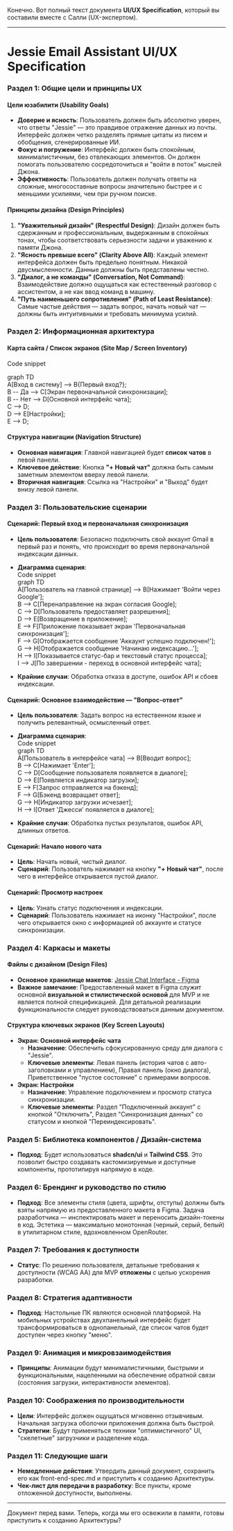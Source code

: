 Конечно. Вот полный текст документа **UI/UX Specification**, который вы составили вместе с Салли (UX-экспертом).

---

# **Jessie Email Assistant UI/UX Specification**

### **Раздел 1: Общие цели и принципы UX**

#### **Цели юзабилити (Usability Goals)**

* **Доверие и ясность**: Пользователь должен быть абсолютно уверен, что ответы "Jessie" — это правдивое отражение данных из почты. Интерфейс должен четко разделять прямые цитаты из писем и обобщения, сгенерированные ИИ.  
* **Фокус и погружение**: Интерфейс должен быть спокойным, минималистичным, без отвлекающих элементов. Он должен помогать пользователю сосредоточиться и "войти в поток" мыслей Джона.  
* **Эффективность**: Пользователь должен получать ответы на сложные, многосоставные вопросы значительно быстрее и с меньшими усилиями, чем при ручном поиске.

#### **Принципы дизайна (Design Principles)**

1. **"Уважительный дизайн" (Respectful Design)**: Дизайн должен быть сдержанным и профессиональным, выдержанным в спокойных тонах, чтобы соответствовать серьезности задачи и уважению к памяти Джона.  
2. **"Ясность превыше всего" (Clarity Above All)**: Каждый элемент интерфейса должен быть предельно понятным. Никакой двусмысленности. Данные должны быть представлены честно.  
3. **"Диалог, а не команды" (Conversation, Not Command)**: Взаимодействие должно ощущаться как естественный разговор с ассистентом, а не как ввод команд в машину.  
4. **"Путь наименьшего сопротивления" (Path of Least Resistance)**: Самые частые действия — задать вопрос, начать новый чат — должны быть интуитивными и требовать минимума усилий.

### **Раздел 2: Информационная архитектура**

#### **Карта сайта / Список экранов (Site Map / Screen Inventory)**

Code snippet

graph TD  
    A\[Вход в систему\] \--\> B{Первый вход?};  
    B \-- Да \--\> C\[Экран первоначальной синхронизации\];  
    B \-- Нет \--\> D\[Основной интерфейс чата\];  
    C \--\> D;  
    D \--\> E\[Настройки\];  
    E \--\> D;

#### **Структура навигации (Navigation Structure)**

* **Основная навигация**: Главной навигацией будет **список чатов** в левой панели.  
* **Ключевое действие**: Кнопка **"+ Новый чат"** должна быть самым заметным элементом вверху левой панели.  
* **Вторичная навигация**: Ссылка на "Настройки" и "Выход" будет внизу левой панели.

### **Раздел 3: Пользовательские сценарии**

#### **Сценарий: Первый вход и первоначальная синхронизация**

* **Цель пользователя**: Безопасно подключить свой аккаунт Gmail в первый раз и понять, что происходит во время первоначальной индексации данных.  
* **Диаграмма сценария**:  
  Code snippet  
  graph TD  
      A\[Пользователь на главной странице\] \--\> B\[Нажимает 'Войти через Google'\];  
      B \--\> C\[Перенаправление на экран согласия Google\];  
      C \--\> D\[Пользователь предоставляет разрешения\];  
      D \--\> E\[Возвращение в приложение\];  
      E \--\> F\[Приложение показывает экран 'Первоначальная синхронизация'\];  
      F \--\> G\[Отображается сообщение 'Аккаунт успешно подключен\!'\];  
      G \--\> H\[Отображается сообщение 'Начинаю индексацию...'\];  
      H \--\> I\[Показывается статус-бар и текстовый статус процесса\];  
      I \--\> J\[По завершении \- переход в основной интерфейс чата\];

* **Крайние случаи**: Обработка отказа в доступе, ошибок API и сбоев индексации.

#### **Сценарий: Основное взаимодействие — "Вопрос-ответ"**

* **Цель пользователя**: Задать вопрос на естественном языке и получить релевантный, осмысленный ответ.  
* **Диаграмма сценария**:  
  Code snippet  
  graph TD  
      A\[Пользователь в интерфейсе чата\] \--\> B\[Вводит вопрос\];  
      B \--\> C\[Нажимает 'Enter'\];  
      C \--\> D\[Сообщение пользователя появляется в диалоге\];  
      D \--\> E\[Появляется индикатор загрузки\];  
      E \--\> F\[Запрос отправляется на бэкенд\];  
      F \--\> G\[Бэкенд возвращает ответ\];  
      G \--\> H\[Индикатор загрузки исчезает\];  
      H \--\> I\[Ответ 'Джесси' появляется в диалоге\];

* **Крайние случаи**: Обработка пустых результатов, ошибок API, длинных ответов.

#### **Сценарий: Начало нового чата**

* **Цель**: Начать новый, чистый диалог.  
* **Сценарий**: Пользователь нажимает на кнопку **"+ Новый чат"**, после чего в интерфейсе открывается пустой диалог.

#### **Сценарий: Просмотр настроек**

* **Цель**: Узнать статус подключения и индексации.  
* **Сценарий**: Пользователь нажимает на иконку "Настройки", после чего открывается окно с информацией об аккаунте и статусе синхронизации.

### **Раздел 4: Каркасы и макеты**

#### **Файлы с дизайном (Design Files)**

* **Основное хранилище макетов**: [Jessie Chat Interface \- Figma](https://www.google.com/search?q=https://www.figma.com/community/file/1390998859129424296)  
* **Важное замечание**: Предоставленный макет в Figma служит основной **визуальной и стилистической основой** для MVP и не является полной спецификацией. Для детальной реализации функциональности следует руководствоваться данным документом.

#### **Структура ключевых экранов (Key Screen Layouts)**

* **Экран: Основной интерфейс чата**  
  * **Назначение**: Обеспечить сфокусированную среду для диалога с "Jessie".  
  * **Ключевые элементы**: Левая панель (история чатов с авто-заголовками и управлением), Правая панель (окно диалога), Приветственное "пустое состояние" с примерами вопросов.  
* **Экран: Настройки**  
  * **Назначение**: Управление подключением и просмотр статуса синхронизации.  
  * **Ключевые элементы**: Раздел "Подключенный аккаунт" с кнопкой "Отключить", Раздел "Синхронизация данных" со статусом и кнопкой "Переиндексировать".

### **Раздел 5: Библиотека компонентов / Дизайн-система**

* **Подход**: Будет использоваться **shadcn/ui** и **Tailwind CSS**. Это позволит быстро создавать кастомизируемые и доступные компоненты, прототипируя напрямую в коде.

### **Раздел 6: Брендинг и руководство по стилю**

* **Подход**: Все элементы стиля (цвета, шрифты, отступы) должны быть взяты напрямую из предоставленного макета в Figma. Задача разработчика — инспектировать макет и переносить дизайн-токены в код. Эстетика — максимально монотонная (черный, серый, белый) в утилитарном стиле, вдохновленном OpenRouter.

### **Раздел 7: Требования к доступности**

* **Статус**: По решению пользователя, детальные требования к доступности (WCAG AA) для MVP **отложены** с целью ускорения разработки.

### **Раздел 8: Стратегия адаптивности**

* **Подход**: Настольные ПК являются основной платформой. На мобильных устройствах двухпанельный интерфейс будет трансформироваться в однопанельный, где список чатов будет доступен через кнопку "меню".

### **Раздел 9: Анимация и микровзаимодействия**

* **Принципы**: Анимации будут минималистичными, быстрыми и функциональными, нацеленными на обеспечение обратной связи (состояния загрузки, интерактивности элементов).

### **Раздел 10: Соображения по производительности**

* **Цели**: Интерфейс должен ощущаться мгновенно отзывчивым. Начальная загрузка оболочки приложения должна быть быстрой.  
* **Стратегии**: Будут применяться техники "оптимистичного" UI, "скелетные" загрузчики и разделение кода.

### **Раздел 11: Следующие шаги**

* **Немедленные действия**: Утвердить данный документ, сохранить его как front-end-spec.md и приступить к созданию Архитектуры.  
* **Чек-лист для передачи в разработку**: Все пункты, кроме отложенной доступности, выполнены.

---

Документ перед вами. Теперь, когда мы его освежили в памяти, готовы приступить к созданию Архитектуры?